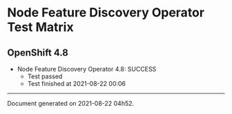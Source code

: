 
Node Feature Discovery Operator Test Matrix
===========================================

OpenShift 4.8
-------------


* Node Feature Discovery Operator 4.8: SUCCESS
  - Test passed
  - Test finished at 2021-08-22 00:06


---
Document generated on 2021-08-22 04h52.
